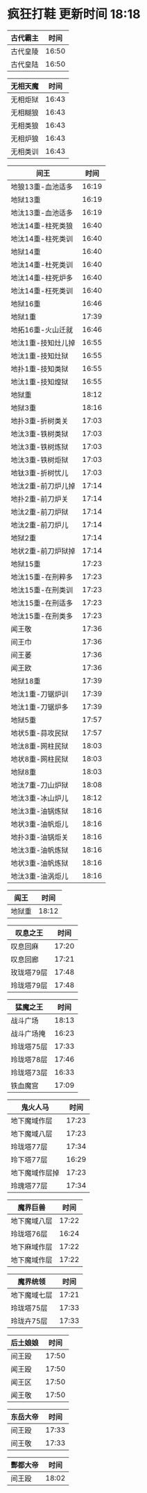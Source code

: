 # 疯狂打鞋 更新时间 18:18

| 古代霸主   | 时间    |
|--------|-------|
| 古代皇陵 | 16:50 |
| 古代皇陆 | 16:50 |

| 无相天魔   | 时间    |
|--------|-------|
| 无相炬狱 | 16:43 |
| 无相糊狼 | 16:43 |
| 无相类狼 | 16:43 |
| 无相炉狼 | 16:43 |
| 无相类训 | 16:43 |

| 间王   | 时间    |
|--------|-------|
| 地狼13重-血池适多 | 16:19 |
| 地狱13重 | 16:19 |
| 地汰13重-血池适多 | 16:19 |
| 地汰14重-柱死类狼 | 16:40 |
| 地汰14重-柱死类训 | 16:40 |
| 地狱14重 | 16:40 |
| 地汰14重-杜死类训 | 16:40 |
| 地汰14重-柱死炉多 | 16:40 |
| 地汰14重-枉死类训 | 16:40 |
| 地狱16重 | 16:46 |
| 地狱1重 | 17:39 |
| 地拓16重-火山迁就 | 16:46 |
| 地汰1重-技知灶儿掉 | 16:55 |
| 地汰1重-技知灶狱 | 16:55 |
| 地扑1重-技知类狱 | 16:55 |
| 地汰1重-技知煌狱 | 16:55 |
| 地狱重 | 18:12 |
| 地狱3重 | 18:16 |
| 地扑3重-折树类关 | 17:03 |
| 地汰3重-铁树类狱 | 17:03 |
| 地汰3重-铁树炼狱 | 17:03 |
| 地汰3重-铁树炬狱 | 17:03 |
| 地钛3重-折树忧儿 | 17:03 |
| 地汰2重-前刀炉儿掉 | 17:14 |
| 地扑2重-前刀炉关 | 17:14 |
| 地汰2重-前刀炉狱 | 17:14 |
| 地汰2重-前刀炉儿 | 17:14 |
| 地狱2重 | 17:14 |
| 地状2重-前刀炉狱掉 | 17:14 |
| 地狱15重 | 17:23 |
| 地汰15重-在刑粹多 | 17:23 |
| 地汰15重-在刑类训 | 17:23 |
| 地汰15重-在刑适多 | 17:23 |
| 地汰15重-在刑类多 | 17:23 |
| 闻王敬 | 17:36 |
| 间王巾 | 17:36 |
| 间王萎 | 17:36 |
| 闻王欧 | 17:36 |
| 地狱18重 | 17:39 |
| 地汰1重-刀锯炉训 | 17:39 |
| 地汰1重-刀锯炉多 | 17:39 |
| 地狱5重 | 17:57 |
| 地状5重-蒜攻民狱 | 17:57 |
| 地汰8重-网柱民狱 | 18:03 |
| 地状8重-网柱民狱 | 18:03 |
| 地狱8重 | 18:03 |
| 地汰7重-刀山炉狱 | 18:08 |
| 地汰3重-冰山炉儿 | 18:12 |
| 地汰3重-油锅炼狱 | 18:16 |
| 地状3重-油帆炬儿 | 18:16 |
| 地扑3重-油锅炬关 | 18:16 |
| 地汰3重-油帆炼狱 | 18:16 |
| 地状3重-油帆炼狱 | 18:16 |
| 地汰3重-油涡炬儿 | 18:16 |

| 阎王   | 时间    |
|--------|-------|
| 地狱重 | 18:12 |

| 叹息之王   | 时间    |
|--------|-------|
| 叹息回麻 | 17:20 |
| 叹息回廊 | 17:21 |
| 玫珑塔79层 | 17:48 |
| 玲珑塔79层 | 17:48 |

| 猛魔之王   | 时间    |
|--------|-------|
| 战斗广场 | 18:13 |
| 战斗广场掩 | 16:23 |
| 玲珑塔75层 | 17:33 |
| 玲珑塔78层 | 17:46 |
| 玲珑塔73层 | 16:33 |
| 铁血魔宫 | 17:09 |

| 鬼火人马   | 时间    |
|--------|-------|
| 地下魔域作层 | 17:23 |
| 地下魔域八层 | 17:23 |
| 玲珑塔77层 | 17:34 |
| 玲下塔77层 | 16:29 |
| 地下魔域作层掉 | 17:23 |
| 玲瑰塔77层 | 17:34 |

| 魔界巨兽   | 时间    |
|--------|-------|
| 地下魔域八层 | 17:22 |
| 玲珑塔76层 | 16:24 |
| 地下麻域作层 | 17:22 |
| 地下魔域作层 | 17:22 |

| 魔界统领   | 时间    |
|--------|-------|
| 地下魔域七层 | 17:21 |
| 玲珑塔75层 | 17:33 |
| 玲珑卉75层 | 17:33 |

| 后土娘娘   | 时间    |
|--------|-------|
| 间王殴 | 17:50 |
| 闻王殴 | 17:50 |
| 闻王区 | 17:50 |
| 闻王敬 | 17:50 |

| 东岳大帝   | 时间    |
|--------|-------|
| 间王殴 | 17:33 |
| 间王敬 | 17:33 |

| 酆都大帝   | 时间    |
|--------|-------|
| 间王殴 | 18:02 |